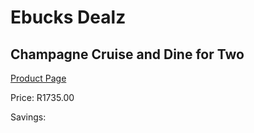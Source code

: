 
# Ebucks Dealz
## Champagne Cruise and Dine for Two
[Product Page](https://www.ebucks.com/web/shop/productSelected.do?prodId=212790570&catId=714893646)

Price: R1735.00

Savings: 


	